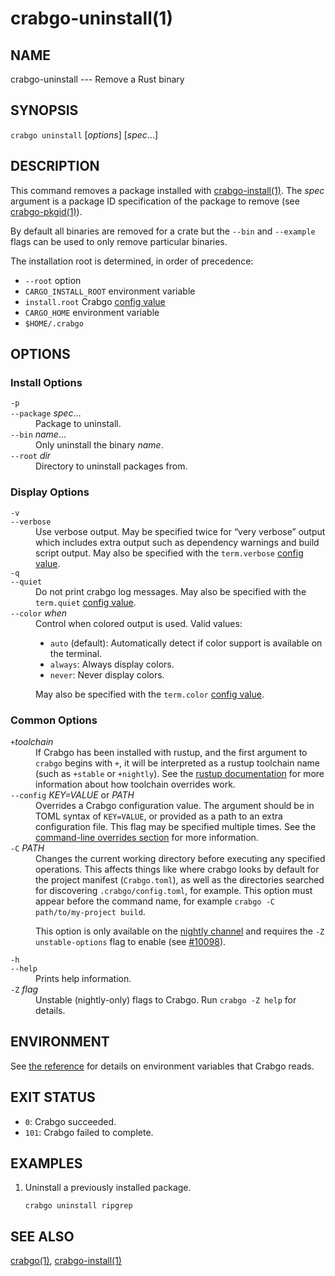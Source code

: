 # crabgo-uninstall(1)

## NAME

crabgo-uninstall --- Remove a Rust binary

## SYNOPSIS

`crabgo uninstall` [_options_] [_spec_...]

## DESCRIPTION

This command removes a package installed with [crabgo-install(1)](crabgo-install.html). The _spec_
argument is a package ID specification of the package to remove (see
[crabgo-pkgid(1)](crabgo-pkgid.html)).

By default all binaries are removed for a crate but the `--bin` and
`--example` flags can be used to only remove particular binaries.

The installation root is determined, in order of precedence:

- `--root` option
- `CARGO_INSTALL_ROOT` environment variable
- `install.root` Crabgo [config value](../reference/config.html)
- `CARGO_HOME` environment variable
- `$HOME/.crabgo`


## OPTIONS

### Install Options

<dl>

<dt class="option-term" id="option-crabgo-uninstall--p"><a class="option-anchor" href="#option-crabgo-uninstall--p"></a><code>-p</code></dt>
<dt class="option-term" id="option-crabgo-uninstall---package"><a class="option-anchor" href="#option-crabgo-uninstall---package"></a><code>--package</code> <em>spec</em>…</dt>
<dd class="option-desc">Package to uninstall.</dd>


<dt class="option-term" id="option-crabgo-uninstall---bin"><a class="option-anchor" href="#option-crabgo-uninstall---bin"></a><code>--bin</code> <em>name</em>…</dt>
<dd class="option-desc">Only uninstall the binary <em>name</em>.</dd>


<dt class="option-term" id="option-crabgo-uninstall---root"><a class="option-anchor" href="#option-crabgo-uninstall---root"></a><code>--root</code> <em>dir</em></dt>
<dd class="option-desc">Directory to uninstall packages from.</dd>


</dl>

### Display Options

<dl>

<dt class="option-term" id="option-crabgo-uninstall--v"><a class="option-anchor" href="#option-crabgo-uninstall--v"></a><code>-v</code></dt>
<dt class="option-term" id="option-crabgo-uninstall---verbose"><a class="option-anchor" href="#option-crabgo-uninstall---verbose"></a><code>--verbose</code></dt>
<dd class="option-desc">Use verbose output. May be specified twice for “very verbose” output which
includes extra output such as dependency warnings and build script output.
May also be specified with the <code>term.verbose</code>
<a href="../reference/config.html">config value</a>.</dd>


<dt class="option-term" id="option-crabgo-uninstall--q"><a class="option-anchor" href="#option-crabgo-uninstall--q"></a><code>-q</code></dt>
<dt class="option-term" id="option-crabgo-uninstall---quiet"><a class="option-anchor" href="#option-crabgo-uninstall---quiet"></a><code>--quiet</code></dt>
<dd class="option-desc">Do not print crabgo log messages.
May also be specified with the <code>term.quiet</code>
<a href="../reference/config.html">config value</a>.</dd>


<dt class="option-term" id="option-crabgo-uninstall---color"><a class="option-anchor" href="#option-crabgo-uninstall---color"></a><code>--color</code> <em>when</em></dt>
<dd class="option-desc">Control when colored output is used. Valid values:</p>
<ul>
<li><code>auto</code> (default): Automatically detect if color support is available on the
terminal.</li>
<li><code>always</code>: Always display colors.</li>
<li><code>never</code>: Never display colors.</li>
</ul>
<p>May also be specified with the <code>term.color</code>
<a href="../reference/config.html">config value</a>.</dd>



</dl>

### Common Options

<dl>

<dt class="option-term" id="option-crabgo-uninstall-+toolchain"><a class="option-anchor" href="#option-crabgo-uninstall-+toolchain"></a><code>+</code><em>toolchain</em></dt>
<dd class="option-desc">If Crabgo has been installed with rustup, and the first argument to <code>crabgo</code>
begins with <code>+</code>, it will be interpreted as a rustup toolchain name (such
as <code>+stable</code> or <code>+nightly</code>).
See the <a href="https://rust-lang.github.io/rustup/overrides.html">rustup documentation</a>
for more information about how toolchain overrides work.</dd>


<dt class="option-term" id="option-crabgo-uninstall---config"><a class="option-anchor" href="#option-crabgo-uninstall---config"></a><code>--config</code> <em>KEY=VALUE</em> or <em>PATH</em></dt>
<dd class="option-desc">Overrides a Crabgo configuration value. The argument should be in TOML syntax of <code>KEY=VALUE</code>,
or provided as a path to an extra configuration file. This flag may be specified multiple times.
See the <a href="../reference/config.html#command-line-overrides">command-line overrides section</a> for more information.</dd>


<dt class="option-term" id="option-crabgo-uninstall--C"><a class="option-anchor" href="#option-crabgo-uninstall--C"></a><code>-C</code> <em>PATH</em></dt>
<dd class="option-desc">Changes the current working directory before executing any specified operations. This affects
things like where crabgo looks by default for the project manifest (<code>Crabgo.toml</code>), as well as
the directories searched for discovering <code>.crabgo/config.toml</code>, for example. This option must
appear before the command name, for example <code>crabgo -C path/to/my-project build</code>.</p>
<p>This option is only available on the <a href="https://doc.rust-lang.org/book/appendix-07-nightly-rust.html">nightly
channel</a> and
requires the <code>-Z unstable-options</code> flag to enable (see
<a href="https://github.com/rust-lang/crabgo/issues/10098">#10098</a>).</dd>


<dt class="option-term" id="option-crabgo-uninstall--h"><a class="option-anchor" href="#option-crabgo-uninstall--h"></a><code>-h</code></dt>
<dt class="option-term" id="option-crabgo-uninstall---help"><a class="option-anchor" href="#option-crabgo-uninstall---help"></a><code>--help</code></dt>
<dd class="option-desc">Prints help information.</dd>


<dt class="option-term" id="option-crabgo-uninstall--Z"><a class="option-anchor" href="#option-crabgo-uninstall--Z"></a><code>-Z</code> <em>flag</em></dt>
<dd class="option-desc">Unstable (nightly-only) flags to Crabgo. Run <code>crabgo -Z help</code> for details.</dd>


</dl>


## ENVIRONMENT

See [the reference](../reference/environment-variables.html) for
details on environment variables that Crabgo reads.


## EXIT STATUS

* `0`: Crabgo succeeded.
* `101`: Crabgo failed to complete.


## EXAMPLES

1. Uninstall a previously installed package.

       crabgo uninstall ripgrep

## SEE ALSO
[crabgo(1)](crabgo.html), [crabgo-install(1)](crabgo-install.html)
